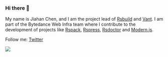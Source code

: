 ### Hi there 👋

My name is Jiahan Chen, and I am the project lead of [Rsbuild](https://github.com/web-infra-dev/rsbuild) and [Vant](https://github.com/youzan/vant). I am part of the Bytedance Web Infra team where I contribute to the development of projects like [Rspack](https://github.com/web-infra-dev/rspack), [Rspress](https://github.com/web-infra-dev/rspress), [Rsdoctor](https://github.com/web-infra-dev/rsdoctor) and [Modern.js](https://github.com/web-infra-dev/modern.js).

Follow me: [Twitter](https://x.com/jait_chen)

<img src="https://github-readme-stats.vercel.app/api?username=chenjiahan&show_icons=true&text_color=24292e&bg_color=ffffff&hide_title=true">
